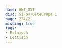 ```yaml
---
name: ANT_OST
disc: SiFoX-Osteuropa 1
page: 224/2
missing: true
tags:
- Estnisch
- Lettisch
---
```

